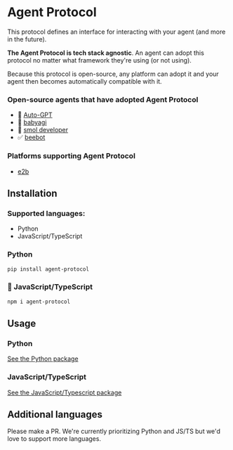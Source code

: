 # Agent Protocol

This protocol defines an interface for interacting with your agent (and more in the future). 

**The Agent Protocol is tech stack agnostic**. An agent can adopt this protocol no matter what framework they're using (or not using).

Because this protocol is open-source, any platform can adopt it and your agent then becomes automatically compatible with it.

### Open-source agents that have adopted Agent Protocol
- 🚧 [Auto-GPT](https://github.com/Significant-Gravitas/Auto-GPT)
- 🚧 [babyagi](https://github.com/yoheinakajima/babyagi)
- 🚧 [smol developer](https://github.com/smol-ai/developer)
- ✅ [beebot](https://github.com/AutoPackAI/beebot)

### Platforms supporting Agent Protocol
- [e2b](https://e2b.dev)

## Installation

### Supported languages:
- Python
- JavaScript/TypeScript


### Python
```sh
pip install agent-protocol
```

### 🚧 JavaScript/TypeScript 
```sh
npm i agent-protocol
```

## Usage

### Python
[See the Python package](./python)

### JavaScript/TypeScript
[See the JavaScript/Typescript package](./js)

## Additional languages
Please make a PR. We're currently prioritizing Python and JS/TS but we'd love to support more languages.
